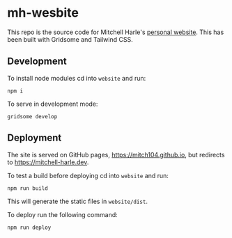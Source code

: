 # mh-wesbite
This repo is the source code for Mitchell Harle's [personal website](https://mitchell-harle.dev). This has been built with Gridsome and Tailwind CSS.

## Development
To install node modules cd into `website` and run:
```
npm i
```

To serve in development mode:
```
gridsome develop
```

## Deployment
The site is served on GitHub pages, https://mitch104.github.io, but redirects to https://mitchell-harle.dev.

To test a build before deploying cd into `website` and run:
```
npm run build
```
This will generate the static files in `website/dist`.

To deploy run the following command:
```
npm run deploy
```
